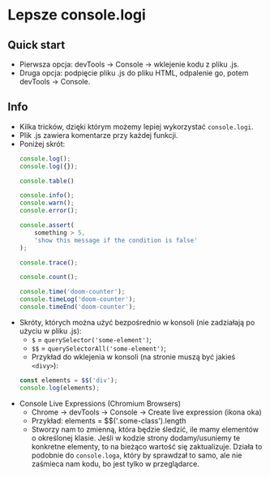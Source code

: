 # Lepsze console.logi

## Quick start
- Pierwsza opcja: devTools -> Console -> wklejenie kodu z pliku .js.
- Druga opcja: podpięcie pliku .js do pliku HTML, odpalenie go, potem devTools -> Console.

## Info
- Kilka tricków, dzięki którym możemy lepiej wykorzystać `console.logi`.
- Plik .js zawiera komentarze przy każdej funkcji. 
- Poniżej skrót:
    ```javascript
    console.log();
    console.log({});

    console.table()

    console.info();
    console.warn();
    console.error();

    console.assert(
        something > 5,
        'show this message if the condition is false'
    );

    console.trace();

    console.count();

    console.time('doom-counter');
    console.timeLog('doom-counter');
    console.timeEnd('doom-counter');
    ```
- Skróty, których można użyć bezpośrednio w konsoli (nie zadziałają po użyciu w pliku .js):
    - `$` = `querySelector('some-element')`;
    - `$$` = `querySelectorAll('some-element')`;
    - Przykład do wklejenia w konsoli (na stronie muszą być jakieś `<divy>`):
    ```javascript
    const elements = $$('div');
    console.log(elements);
    ```
- Console Live Expressions (Chromium Browsers)
    - Chrome -> devTools -> Console -> Create live expression (ikona oka)
    - Przykład: elements = $$('.some-class').length
    - Stworzy nam to zmienną, która będzie śledzić, ile mamy elementów o określonej klasie. Jeśli w kodzie strony dodamy/usuniemy te konkretne elementy, to na bieżąco wartość się zaktualizuje. Działa to podobnie do `console.loga`, który by sprawdzał to samo, ale nie zaśmieca nam kodu, bo jest tylko w przeglądarce.